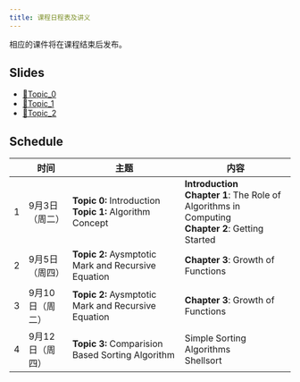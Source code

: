 ```yaml
---
title: 课程日程表及讲义
---
```


相应的课件将在课程结束后发布。

## Slides

- [🔗Topic_0](/slides/Algorithm2024_Topic_0.pdf)
- [🔗Topic_1](/slides/Algorithm2024_Topic_1.pdf)
- [🔗Topic_2](/slides/Algorithm2024_Topic_2.pdf)

## Schedule

|      | 时间            | 主题                                                         | 内容                                                         |
| ---- | --------------- | ------------------------------------------------------------ | ------------------------------------------------------------ |
| 1    | 9月3日（周二）  | **Topic 0:** Introduction<br />**Topic 1:** Algorithm Concept | **Introduction**<br />**Chapter 1**: The Role of Algorithms in Computing<br />**Chapter 2**: Getting Started |
| 2    | 9月5日（周四）  | **Topic 2:** Aysmptotic Mark and Recursive Equation          | **Chapter 3**: Growth of Functions                           |
| 3    | 9月10日（周二） | **Topic 2:** Aysmptotic Mark and Recursive Equation          | **Chapter 3**: Growth of Functions                           |
| 4    | 9月12日（周四） | **Topic 3:** Comparision Based Sorting Algorithm             | Simple Sorting Algorithms<br />Shellsort                     |

